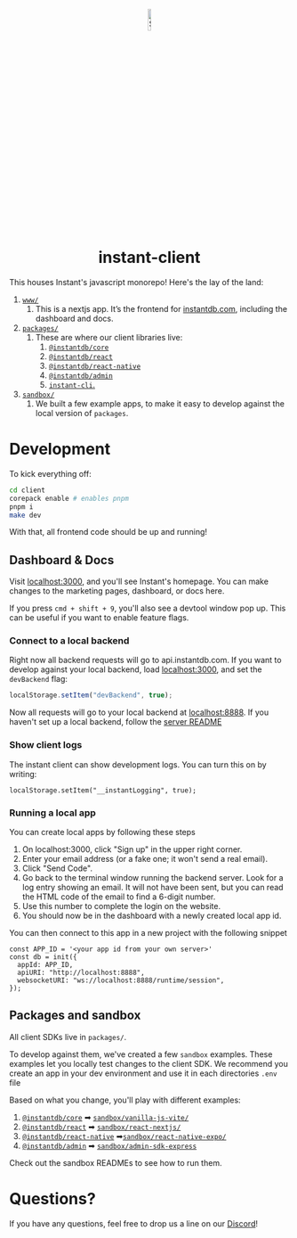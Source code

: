 <p align="center">
  <a href="#">
    <img alt="Shows the Instant logo" src="https://instantdb.com/img/icon/android-chrome-512x512.png" width="10%">
  </a>
  <h1 align="center">instant-client</h1>
</p>

This houses Instant's javascript monorepo! Here's the lay of the land:

1. [`www/`](./www/)
   1. This is a nextjs app. It’s the frontend for [instantdb.com](https://instantdb.com), including the dashboard and docs.
2. [`packages/`](./packages/)
   1. These are where our client libraries live:
      1. [`@instantdb/core`](./packages/core)
      2. [`@instantdb/react`](./packages/react/)
      3. [`@instantdb/react-native`](./packages/react-native)
      4. [`@instantdb/admin`](./packages/admin)
      5. [`instant-cli`.](./packages/cli/)
3. [`sandbox/`](./sandbox/)
   1. We built a few example apps, to make it easy to develop against the local version of `packages`.

# Development

To kick everything off:

```bash
cd client
corepack enable # enables pnpm
pnpm i
make dev
```

With that, all frontend code should be up and running! 

## Dashboard & Docs

Visit [localhost:3000](http://localhost:3000), and you'll see Instant's homepage. You can make changes to the marketing pages, dashboard, or docs here.

If you press `cmd + shift + 9`, you'll also see a devtool window pop up. This can be useful if you want to enable feature flags.

### Connect to a local backend

Right now all backend requests will go to api.instantdb.com. If you want to develop against your local backend, load [localhost:3000](http://localhost:3000), and set the `devBackend` flag:

```javascript
localStorage.setItem("devBackend", true);
```

Now all requests will go to your local backend at [localhost:8888](http://localhost:8888). If you haven't set up a local backend, follow the [server README](../server/README.md)

### Show client logs

The instant client can show development logs. You can turn this on by writing: 

```
localStorage.setItem("__instantLogging", true);
```

### Running a local app
You can create local apps by following these steps

1. On localhost:3000, click "Sign up" in the upper right corner.
2. Enter your email address (or a fake one; it won't send a real email).
3. Click "Send Code".
4. Go back to the terminal window running the backend server. Look for a log entry showing an email. It will not have been sent, but you can read the HTML code of the email to find a 6-digit number.
5. Use this number to complete the login on the website.
6. You should now be in the dashboard with a newly created local app id.

You can then connect to this app in a new project with the following snippet

```
const APP_ID = '<your app id from your own server>'
const db = init({
  appId: APP_ID,
  apiURI: "http://localhost:8888",
  websocketURI: "ws://localhost:8888/runtime/session",
});
```

## Packages and sandbox

All client SDKs live in `packages/`. 

To develop against them, we've created a few `sandbox` examples. These examples let you locally test changes to the client SDK. We recommend you create an app in your dev environment and use it in each directories `.env` file

Based on what you change, you'll play with different examples:

1. [`@instantdb/core`](./packages/core) ➡ [`sandbox/vanilla-js-vite/`](./sandbox/vanilla-js-vite/)
2. [`@instantdb/react`](./packages/react/) ➡ [`sandbox/react-nextjs/`](./sandbox/react-nextjs/)
3. [`@instantdb/react-native`](./packages/react-native) ➡[`sandbox/react-native-expo/`](./sandbox/react-native-expo/)
4. [`@instantdb/admin`](./packages/admin) ➡ [`sandbox/admin-sdk-express`](./sandbox/admin-sdk-express/)

Check out the sandbox READMEs to see how to run them.

# Questions?

If you have any questions, feel free to drop us a line on our [Discord](https://discord.com/invite/VU53p7uQcE)!
